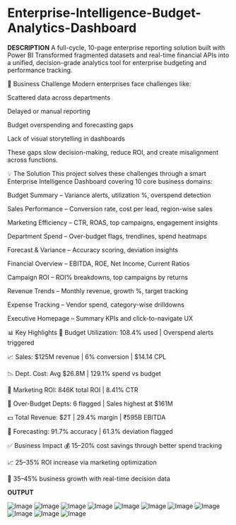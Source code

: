# Enterprise-Intelligence-Budget-Analytics-Dashboard
**DESCRIPTION**
A full-cycle, 10-page enterprise reporting solution built with Power BI
Transformed fragmented datasets and real-time financial APIs into a unified, decision-grade analytics tool for enterprise budgeting and performance tracking.

🎯 Business Challenge
Modern enterprises face challenges like:

Scattered data across departments

Delayed or manual reporting

Budget overspending and forecasting gaps

Lack of visual storytelling in dashboards

These gaps slow decision-making, reduce ROI, and create misalignment across functions.

💡 The Solution
This project solves these challenges through a smart Enterprise Intelligence Dashboard covering 10 core business domains:

Budget Summary – Variance alerts, utilization %, overspend detection

Sales Performance – Conversion rate, cost per lead, region-wise sales

Marketing Efficiency – CTR, ROAS, top campaigns, engagement insights

Department Spend – Over-budget flags, trendlines, spend heatmaps

Forecast & Variance – Accuracy scoring, deviation insights

Financial Overview – EBITDA, ROE, Net Income, Current Ratios

Campaign ROI – ROI% breakdowns, top campaigns by returns

Revenue Trends – Monthly revenue, growth %, target tracking

Expense Tracking – Vendor spend, category-wise drilldowns

Executive Homepage – Summary KPIs and click-to-navigate UX

📊 Key Highlights
📌 Budget Utilization: 108.4% used | Overspend alerts triggered

📈 Sales: $125M revenue | 6% conversion | $14.14 CPL

📉 Dept. Cost: Avg $26.8M | 129.1% spend vs budget

📢 Marketing ROI: 846K total ROI | 8.41% CTR

🏢 Over-Budget Depts: 6 flagged | Sales highest at $161M

💵 Total Revenue: $2T | 29.4% margin | ₹595B EBITDA

🔮 Forecasting: 91.7% accuracy | 61.3% deviation flagged

✅ Business Impact
💰 15–20% cost savings through better spend tracking

📈 25–35% ROI increase via marketing optimization

🚀 35–45% business growth with real-time decision data

**OUTPUT**

![Image](https://github.com/user-attachments/assets/11b8e269-9632-4373-9173-7e7beae04204)
![Image](https://github.com/user-attachments/assets/30ac0bdd-ba18-4050-b307-9e5c7231ea0f)
![Image](https://github.com/user-attachments/assets/0922a488-2120-44fa-bf47-506f8aef0ef4)
![Image](https://github.com/user-attachments/assets/068f7d60-521b-4cf0-91ad-85b79a69d517)
![Image](https://github.com/user-attachments/assets/76b1b143-b9e6-4ea2-add3-af4c01586f97)
![Image](https://github.com/user-attachments/assets/b0762e7f-7c67-426e-9483-ddcfa48d7d49)
![Image](https://github.com/user-attachments/assets/a0c1b138-9454-4672-82d4-e39dbaaab558)
![Image](https://github.com/user-attachments/assets/4ca02bff-53c6-4ef2-a87d-30c963352d07)
![Image](https://github.com/user-attachments/assets/46887fce-4265-4d83-b628-b63ecb9337ac)
![Image](https://github.com/user-attachments/assets/c239c47d-b838-47b6-bf67-cfd62e13fb7d)
![Image](https://github.com/user-attachments/assets/d09d78c6-a825-4cc2-993a-d6dc338cebbd)







